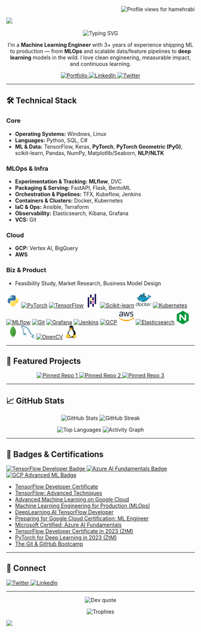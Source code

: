 <!-- Profile views -->
<p align="right">
  <img src="https://komarev.com/ghpvc/?username=hamehrabi&label=Profile%20views&color=ce9927&style=flat" alt="Profile views for hamehrabi" />
</p>

<!-- Banner -->
<picture>
  <source media="(prefers-color-scheme: dark)" srcset="https://capsule-render.vercel.app/api?type=waving&height=220&color=0:7F7FD5,100:86A8E7&text=Hamed%20Mehrabi&fontColor=ffffff&fontAlignY=40&desc=Machine%20Learning%20Engineer%20%7C%20MLOps%20%7C%20DL&descAlignY=65&descAlign=50"/>
  <img src="https://capsule-render.vercel.app/api?type=waving&height=220&color=0:FFDEE9,100:B5FFFC&text=Hamed%20Mehrabi&fontColor=111827&fontAlignY=40&desc=Machine%20Learning%20Engineer%20%7C%20MLOps%20%7C%20DL&descAlignY=65&descAlign=50"/>
</picture>

<!-- Typing intro -->
<p align="center">
  <img src="https://readme-typing-svg.herokuapp.com?size=22&duration=3200&pause=900&center=true&vCenter=true&width=700&lines=Hi%F0%9F%91%8B%2C+I'm+Hamed!;ML+Engineer+with+production+experience;MLOps+%7C+Deep+Learning+%7C+Data+Pipelines;Always+building%2C+learning%2C+shipping." alt="Typing SVG" />
</p>

<!-- Quick bio -->
<p align="center">
I’m a <b>Machine Learning Engineer</b> with 3+ years of experience shipping ML to production — from <b>MLOps</b> and scalable data/feature pipelines to <b>deep learning</b> models in the wild. I love clean engineering, measurable impact, and continuous learning.
</p>

<p align="center">
  <a href="https://hamehrabi.github.io/">
    <img alt="Portfolio" src="https://img.shields.io/badge/Portfolio-Visit-0ea5e9?style=for-the-badge&logo=githubpages&logoColor=white">
  </a>
  <a href="https://www.linkedin.com/in/hamed-mehrabi/">
    <img alt="LinkedIn" src="https://img.shields.io/badge/LinkedIn-Connect-0A66C2?style=for-the-badge&logo=linkedin&logoColor=white">
  </a>
  <a href="https://twitter.com/HamedMehrabi6">
    <img alt="Twitter" src="https://img.shields.io/badge/Twitter-Follow-111827?style=for-the-badge&logo=x&logoColor=white">
  </a>
</p>

---

## 🛠️ Technical Stack

### Core
- **Operating Systems:** Windows, Linux  
- **Languages:** Python, SQL, C#  
- **ML & Data:** TensorFlow, Keras, **PyTorch**, **PyTorch Geometric (PyG)**, scikit-learn, Pandas, NumPy, Matplotlib/Seaborn, **NLP/NLTK**

### MLOps & Infra
- **Experimentation & Tracking:** **MLflow**, DVC  
- **Packaging & Serving:** FastAPI, Flask, BentoML  
- **Orchestration & Pipelines:** TFX, Kubeflow, Jenkins  
- **Containers & Clusters:** Docker, Kubernetes  
- **IaC & Ops:** Ansible, Terraform  
- **Observability:** Elasticsearch, Kibana, Grafana  
- **VCS:** Git  

### Cloud
- **GCP:** Vertex AI, BigQuery  
- **AWS**

### Biz & Product
- Feasibility Study, Market Research, Business Model Design

<!-- Icon wall -->
<p align="left">
  <a href="https://www.python.org"><img src="https://raw.githubusercontent.com/devicons/devicon/master/icons/python/python-original.svg" width="36" height="36" alt="Python"/></a>
  <a href="https://pytorch.org"><img src="https://www.vectorlogo.zone/logos/pytorch/pytorch-icon.svg" width="36" height="36" alt="PyTorch"/></a>
  <a href="https://www.tensorflow.org"><img src="https://www.vectorlogo.zone/logos/tensorflow/tensorflow-icon.svg" width="36" height="36" alt="TensorFlow"/></a>
  <a href="https://pandas.pydata.org"><img src="https://raw.githubusercontent.com/devicons/devicon/master/icons/pandas/pandas-original.svg" width="36" height="36" alt="Pandas"/></a>
  <a href="https://scikit-learn.org/"><img src="https://upload.wikimedia.org/wikipedia/commons/0/05/Scikit_learn_logo_small.svg" width="36" height="36" alt="Scikit-learn"/></a>
  <a href="https://www.docker.com/"><img src="https://raw.githubusercontent.com/devicons/devicon/master/icons/docker/docker-original-wordmark.svg" width="42" height="42" alt="Docker"/></a>
  <a href="https://kubernetes.io"><img src="https://www.vectorlogo.zone/logos/kubernetes/kubernetes-icon.svg" width="36" height="36" alt="Kubernetes"/></a>
  <a href="https://mlflow.org"><img src="https://raw.githubusercontent.com/simple-icons/simple-icons/develop/icons/mlflow.svg" width="36" height="36" alt="MLflow"/></a>
  <a href="https://git-scm.com"><img src="https://www.vectorlogo.zone/logos/git-scm/git-scm-icon.svg" width="36" height="36" alt="Git"/></a>
  <a href="https://grafana.com"><img src="https://www.vectorlogo.zone/logos/grafana/grafana-icon.svg" width="36" height="36" alt="Grafana"/></a>
  <a href="https://www.jenkins.io"><img src="https://www.vectorlogo.zone/logos/jenkins/jenkins-icon.svg" width="36" height="36" alt="Jenkins"/></a>
  <a href="https://cloud.google.com"><img src="https://www.vectorlogo.zone/logos/google_cloud/google_cloud-icon.svg" width="36" height="36" alt="GCP"/></a>
  <a href="https://aws.amazon.com"><img src="https://raw.githubusercontent.com/devicons/devicon/master/icons/amazonwebservices/amazonwebservices-original-wordmark.svg" width="42" height="42" alt="AWS"/></a>
  <a href="https://www.elastic.co/elasticsearch"><img src="https://raw.githubusercontent.com/simple-icons/simple-icons/develop/icons/elasticsearch.svg" width="36" height="36" alt="Elasticsearch"/></a>
  <a href="https://www.nginx.com"><img src="https://raw.githubusercontent.com/devicons/devicon/master/icons/nginx/nginx-original.svg" width="36" height="36" alt="NGINX"/></a>
  <a href="https://www.mongodb.com"><img src="https://raw.githubusercontent.com/devicons/devicon/master/icons/mongodb/mongodb-original.svg" width="36" height="36" alt="MongoDB"/></a>
  <a href="https://www.mysql.com"><img src="https://raw.githubusercontent.com/devicons/devicon/master/icons/mysql/mysql-original.svg" width="36" height="36" alt="MySQL"/></a>
  <a href="https://opencv.org"><img src="https://www.vectorlogo.zone/logos/opencv/opencv-icon.svg" width="36" height="36" alt="OpenCV"/></a>
  <a href="https://www.kernel.org"><img src="https://raw.githubusercontent.com/devicons/devicon/master/icons/linux/linux-original.svg" width="36" height="36" alt="Linux"/></a>
</p>

---

## 📌 Featured Projects
<p align="center">
  <!-- Replace REPO_NAME_* with your top repos -->
  <a href="https://github.com/hamehrabi/REPO_NAME_1">
    <img src="https://github-readme-stats.vercel.app/api/pin/?username=hamehrabi&repo=REPO_NAME_1&theme=tokyonight" alt="Pinned Repo 1" />
  </a>
  <a href="https://github.com/hamehrabi/REPO_NAME_2">
    <img src="https://github-readme-stats.vercel.app/api/pin/?username=hamehrabi&repo=REPO_NAME_2&theme=tokyonight" alt="Pinned Repo 2" />
  </a>
  <a href="https://github.com/hamehrabi/REPO_NAME_3">
    <img src="https://github-readme-stats.vercel.app/api/pin/?username=hamehrabi&repo=REPO_NAME_3&theme=tokyonight" alt="Pinned Repo 3" />
  </a>
</p>

---

## 📈 GitHub Stats
<p align="center">
  <img src="https://github-readme-stats.vercel.app/api?username=hamehrabi&show_icons=true&theme=gotham&rank_icon=github" alt="GitHub Stats" width="390"/>
  <img src="https://github-readme-streak-stats.herokuapp.com/?user=hamehrabi&theme=gotham" alt="GitHub Streak" width="390"/>
</p>
<p align="center">
  <img src="https://github-readme-stats.vercel.app/api/top-langs/?username=hamehrabi&layout=compact&theme=gotham&langs_count=10" alt="Top Languages" width="390"/>
  <img src="https://github-readme-activity-graph.vercel.app/graph?username=hamehrabi&theme=react-dark&hide_border=true&area=true" alt="Activity Graph" width="390"/>
</p>

---

## 🥇 Badges & Certifications

<p>
  <a href="https://www.credential.net/85ad5853-2bef-4f2c-aa34-2f29aa3a3dc1">
    <img src="https://user-images.githubusercontent.com/62473531/230049558-2fed8b8a-9656-40a4-8c89-df42cf6ffc3b.png" width="60" alt="TensorFlow Developer Badge"/>
  </a>
  <a href="https://www.credly.com/badges/9351087c-6d7e-4b2e-bb29-8e07c46dfee8">
    <img src="https://user-images.githubusercontent.com/62473531/230051616-65e66166-072e-45e3-95f0-e9af409a3c2e.png" width="60" alt="Azure AI Fundamentals Badge"/>
  </a>
  <a href="https://www.coursera.org/account/accomplishments/specialization/PHNYAB43M37W">
    <img src="https://user-images.githubusercontent.com/62473531/230052455-745219f7-8b2c-4b88-9fe1-771cd1263ccb.png" width="60" alt="GCP Advanced ML Badge"/>
  </a>
</p>

- [TensorFlow Developer Certificate](https://www.credential.net/85ad5853-2bef-4f2c-aa34-2f29aa3a3dc1#gs.plffdi)  
- [TensorFlow: Advanced Techniques](https://www.coursera.org/account/accomplishments/specialization/JUCYUVA4MXKG)  
- [Advanced Machine Learning on Google Cloud](https://www.coursera.org/account/accomplishments/specialization/PHNYAB43M37W)  
- [Machine Learning Engineering for Production (MLOps)](https://www.coursera.org/account/accomplishments/specialization/RQ383TCS3X6G)  
- [DeepLearning.AI TensorFlow Developer](https://www.coursera.org/account/accomplishments/professional-cert/27MQ5LJFFRS3)  
- [Preparing for Google Cloud Certification: ML Engineer](https://www.coursera.org/account/accomplishments/professional-cert/945RKN2W4VH5)  
- [Microsoft Certified: Azure AI Fundamentals](https://www.credly.com/badges/9351087c-6d7e-4b2e-bb29-8e07c46dfee8)  
- [TensorFlow Developer Certificate in 2023 (ZtM)](https://www.udemy.com/certificate/UC-65613133-89af-493d-99c6-ad8a7642def3/)  
- [PyTorch for Deep Learning in 2023 (ZtM)](https://www.udemy.com/certificate/UC-1e9054be-392c-4147-a0c9-ac137854dda1/)  
- [The Git & GitHub Bootcamp](https://www.udemy.com/certificate/UC-7a5a975b-793a-40bd-93a5-1647eb2db998/)

---

## 🤝 Connect
<p align="left">
  <a href="https://twitter.com/HamedMehrabi6" target="_blank">
    <img src="https://raw.githubusercontent.com/rahuldkjain/github-profile-readme-generator/master/src/images/icons/Social/twitter.svg" height="28" width="38" alt="Twitter"/>
  </a>
  <a href="https://www.linkedin.com/in/hamed-mehrabi/" target="_blank">
    <img src="https://raw.githubusercontent.com/rahuldkjain/github-profile-readme-generator/master/src/images/icons/Social/linked-in-alt.svg" height="28" width="38" alt="LinkedIn"/>
  </a>
</p>

---

<!-- Fun quote & trophies -->
<p align="center">
  <img src="https://quotes-github-readme.vercel.app/api?type=horizontal&theme=tokyonight" alt="Dev quote" />
</p>
<p align="center">
  <img src="https://github-profile-trophy.vercel.app/?username=hamehrabi&theme=algolia&row=1&no-frame=true&no-bg=true" alt="Trophies" />
</p>

<!-- Footer wave -->
<picture>
  <source media="(prefers-color-scheme: dark)" srcset="https://capsule-render.vercel.app/api?type=waving&height=120&section=footer&color=0:7F7FD5,100:86A8E7"/>
  <img src="https://capsule-render.vercel.app/api?type=waving&height=120&section=footer&color=0:FFDEE9,100:B5FFFC"/>
</picture>
